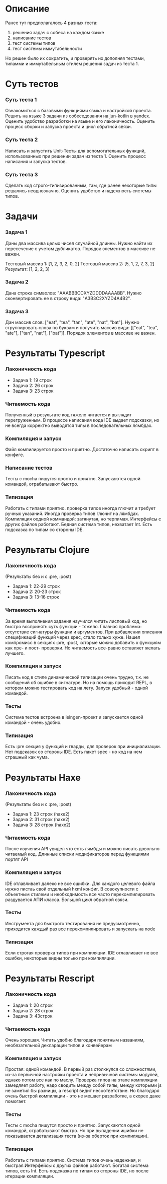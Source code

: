 # Описание
Ранее тут предполагалось 4 разных теста:
1. решения задач с собеса на каждом языке
2. написание тестов
3. тест системы типов
4. тест системы иммутабельности

Но решен было их сократить, и проверять их дополняя тестами, типамми и иммутабельным стилем решения задач из теста 1.


# Суть тестов

### Суть теста 1
Ознакомиться с базовыми функциями языка и настройкой проекта. Решить на языке 3 задачи из собеседования на jun-kotlin в yandex. Оценить удобство разработки на языке и его лаконичность. Оценить процесс сборки и запуска проекта и цикл обратной связи.

### Суть теста 2
Написать и запустить Unit-Тесты для вспомогательных функций, использованных при решении задач из теста 1. Оценить процесс написания и запуска тестов.

### Суть теста 3
Сделать код строго-типизированным, там, где ранее некоторые типы решались неоднозначно. Оценить удобство и надежность системы типов.


# Задачи

### Задача 1
Даны два массива целых чисел случайной длинны. Нужно найти их пересечение с учетом дубликатов. Порядок элементов в массиве не важен.

Тестовый массив 1: [1, 2, 3, 2, 0, 2]
Тестовый массив 2: [5, 1, 2, 7, 3, 2]
Результат: [1, 2, 2, 3]

### Задача 2
Дана строка символов: "AAABBBCCXYZDDDDAAAABB". Нужно сконвертировать ее в строку вида: "A3B3C2XYZD4A4B2".

### Задача 3
Дан массив слов: ["eat", "tea", "tan", "ate", "nat", "bat"]. Нужно сгруппировать слова по буквам и получить массив вида: [["eat", "tea", "ate"], ["tan", "nat"], ["bat"]]. Порядок элементов в массиве не важен.


# Результаты Typescript

### Лаконичность кода
- Задача 1: 19 строк
- Задача 2: 26 строк
- Задача 3: 23 строк

### Читаемость кода
Полученный в результате код тяжело читается и выглядит перегруженным. В процессе написания кода IDE выдает подсказки, но не всегда корректно выводятся типы в последовательных лямбдах.

### Компиляция и запуск
Файл компилируется просто и приятно. Достаточно написать скрипт в конфиге.

### Написание тестов
Тесты с mocha пишутся просто и приятно. Запускаются одной командой, отрабатывают быстро.

### Типизация
Работать с типами приятно. проверка типов иногда глючит и требует ручных указаний. Иногда проверка типов глючит на лямбдах. Компиляция оодной коммандой: затянутая, но терпимая. Интерфейсы с других файлов работают. Бедная система типов, нехватает Int. Есть подсказка по типам со стороны IDE.


# Результаты Clojure

### Лаконичность кода
(Результаты без и с :pre, :post)
- Задача 1: 22-29 строк
- Задача 2: 20-23 строк
- Задача 3: 13-16 строк

### Читаемость кода
За время выполнения задания научился читать лисповый код, но быстро воспринять суть функции - тяжело. Главная проблема: отсутствие сигнатуры функции и аргументов. При добавлении описания спецификаций функций через spec, стало только хуже. Нашел компромисс в секциях :pre, :post, которые можно добавить к функциям как пре- и пост- проверки. Но читаемость все-равно оставляет желать лучшего.

### Компиляция и запуск
Писать код в стиле динамической типизации очень трудно, т.к. не сообщений об ошибке в сигнатуре. Но на помощь приходит REPL, в котором можно тестировать код на лету. Запуск удобный - одной командой.

### Тесты
Система тестов встроена в leingen-проект и запускается одной командой - очень удобно.

### Типизация
Есть :pre секция у функций и гварды, для проверок при инициализации. Нет подсказок со стороны IDE. Есть пакет spec - но код на нем страшный как чума. 


# Результаты Haxe

### Лаконичность кода
(Результаты без и с :pre, :post)
- Задача 1: 23 строк (haxe2)
- Задача 2: 31 строк (haxe2)
- Задача 3: 28 строк (haxe2)

### Читаемость кода
После изучения API увидел что есть лямбды и можно писать довольно читаемый код. Длинные списки модификаторов перед функциями портят API

### Компиляция и запуск
IDE отлавливает далеко не все ошибки. Для каждого целевого файла нужно пистаь свой отдельный hxml конфиг. В совокупности с объектным стилеми и необходимость все часто перекомпилировать раздувается АПИ класса. Большой цикл обратной связи.

### Тесты
Инструмента для быстрого тестирования не предусмотренно, приходится каждый раз все перекомпилировать и запускать на node 

### Типизация
Если строгая проверка типов при компиляции. IDE отлавливает не все ошибки, некоторые видны только при компиляции. 


# Результаты Rescript

### Лаконичность кода
- Задача 1: 20 строк
- Задача 2: 28 строк
- Задача 3: 43строк

### Читаемость кода
Очень хорошая. Читать удобно благодаря понятным названиям, необязательной декларации типов и конвейерам

### Компиляция и запуск
Простая: одной командой. В первый раз столкнулся со сложностями, из-за первичной настройки проекта и непривычной системы модулей, однако потом все как по маслу. Проверка типов на этапе компиляции замедляет работу, надо сводить между собой типы, между которыми js не заметил бы разницы, а rescript видит несоответствие. Но благодаря очень быстрой компиляции - это не мешает разработке, а скорее даже помогает.

### Тесты
Тесты с mocha пишутся просто и приятно. Запускаются одной командой, отрабатывают быстро. Но при выпадении ишибки не показывается детализация теста (из-за оберток при компиляции).

### Типизация
Работать с типами приятно. Система типов очень надежная, и быстрая.Интерфейсы с других файлов работают. Богатая система типов, есть Int. Есть подсказка по типам со стороны IDE, но после итерации компиляции.
